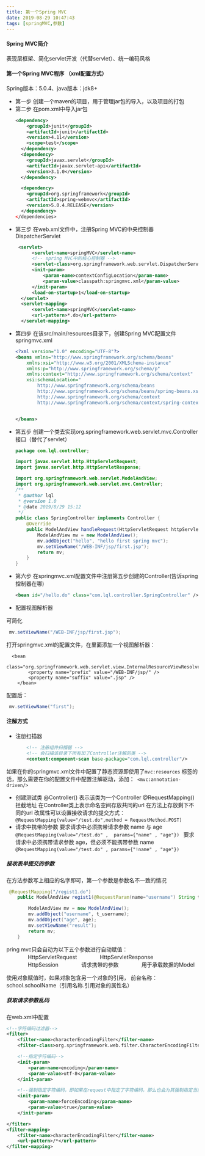 ```yaml
---
title: 第一个Spring MVC
date: 2019-08-29 10:47:43
tags: [springMVC,参数]
---
```

#### Spring MVC简介
表现层框架、简化servlet开发（代替servlet）、统一编码风格
<!--more-->
#### 第一个Spring MVC程序 （xml配置方式）
Spring版本：5.0.4、java版本：jdk8+
- 第一步
   创建一个maven的项目，用于管理jar包的导入，以及项目的打包
- 第二步
在pom.xml中导入jar包
  ```xml
  <dependency>
      <groupId>junit</groupId>
      <artifactId>junit</artifactId>
      <version>4.11</version>
      <scope>test</scope>
    </dependency>
    <dependency>
      <groupId>javax.servlet</groupId>
      <artifactId>javax.servlet-api</artifactId>
      <version>3.1.0</version>
    </dependency>

    <dependency>
      <groupId>org.springframework</groupId>
      <artifactId>spring-webmvc</artifactId>
      <version>5.0.4.RELEASE</version>
    </dependency>
  </dependencies>
  ```
- 第三步
在web.xml文件中，注册Spring MVC的中央控制器DispatcherServlet
  ```xml
   <servlet>
        <servlet-name>springMVC</servlet-name>
        <!-- spring MVC中的核心控制器 -->
        <servlet-class>org.springframework.web.servlet.DispatcherServlet</servlet-class>
        <init-param>
            <param-name>contextConfigLocation</param-name>
            <param-value>classpath:springmvc.xml</param-value>
        </init-param>
        <load-on-startup>1</load-on-startup>
    </servlet>
    <servlet-mapping>
        <servlet-name>springMVC</servlet-name>
        <url-pattern>*.do</url-pattern>
    </servlet-mapping>
  ```
- 第四步
在该src/main/resources目录下，创建Spring MVC配置文件springmvc.xml
  ```xml
  <?xml version="1.0" encoding="UTF-8"?>
  <beans xmlns="http://www.springframework.org/schema/beans"
      xmlns:xsi="http://www.w3.org/2001/XMLSchema-instance"
      xmlns:p="http://www.springframework.org/schema/p"
      xmlns:context="http://www.springframework.org/schema/context"
      xsi:schemaLocation="
          http://www.springframework.org/schema/beans
          http://www.springframework.org/schema/beans/spring-beans.xsd
          http://www.springframework.org/schema/context
          http://www.springframework.org/schema/context/spring-context.xsd">
  
  
  </beans>     
  ```
- 第五步
  创建一个类去实现org.springframework.web.servlet.mvc.Controller接口（替代了servlet）
  ```java 
  package com.lql.controller;
  
  import javax.servlet.http.HttpServletRequest;
  import javax.servlet.http.HttpServletResponse;
  
  import org.springframework.web.servlet.ModelAndView;
  import org.springframework.web.servlet.mvc.Controller;
  /**
   * @author lql
   * @version 1.0
   * @date 2019/8/29 15:12
   */
  public class SpringController implements Controller {
      @Override
      public ModelAndView handleRequest(HttpServletRequest httpServletRequest, HttpServletResponse   httpServletResponse) throws Exception {
          ModelAndView mv = new ModelAndView();
          mv.addObject("hello", "hello first spring mvc");
          mv.setViewName("/WEB-INF/jsp/first.jsp");
          return mv;
      }
  }
  
  ```
- 第六步
  在springmvc.xml配置文件中注册第五步创建的Controller(告诉spring控制器在哪)
  ```xml
  <bean id="/hello.do" class="com.lql.controller.SpringController" />
  ```
- 配置视图解析器

可简化
  ```java
   mv.setViewName("/WEB-INF/jsp/first.jsp");
  ```
打开springmvc.xml的配置文件，在里面添加一个视图解析器：
  ```
    <bean
              class="org.springframework.web.servlet.view.InternalResourceViewResolver">
          <property name="prefix" value="/WEB-INF/jsp/" />
          <property name="suffix" value=".jsp" />
      </bean>
  ```
配置后：
  ```java
   mv.setViewName("first");
  ```

#### 注解方式
- 注册扫描器
  ```xml
      <!-- 注册组件扫描器 -->
      <!-- 会扫描该目录下所有加了Controller注解的类 -->
      <context:component-scan base-package="com.lql.controller"/>
  ```
如果在你的springmvc.xml文件中配置了静态资源即使用了`mvc:resources`
标签的话，那么需要在你的配置文件中配置注解驱动，添加：` <mvc:annotation-driven/>`

- 创建测试类
@Controller() 表示该类为一个Controller
@RequestMapping()   拦截地址
在Controller类上表示命名空间存放共同的url
在方法上存放剩下不同的url
改属性可以设置接收请求的提交方式：`@RequestMapping(value="/test.do",method = RequestMethod.POST)`
- 请求中携带的参数
要求请求中必须携带请求参数 name 与 age
`@RequestMapping(value="/test.do" ,  params={"name" , "age"}) `
要求请求中必须携带请求参数 age，但必须不能携带参数 name
`@RequestMapping(value="/test.do" , params={"!name" , "age"}) `

##### 接收表单提交的参数
在方法参数写上相应的名字即可，第一个参数是参数名不一致的情况
```java
 @RequestMapping("/regist1.do")
    public ModelAndView regist1(@RequestParam(name="username") String t_username, int age) throws Exception{

        ModelAndView mv = new ModelAndView();
        mv.addObject("username", t_username);
        mv.addObject("age", age);
        mv.setViewName("result");
        return mv;
    }
```
pring mvc只会自动为以下五个参数进行自动赋值：
　　　　HttpServletRequest
　　　　HttpServletResponse
　　　　HttpSession
　　　　请求携带的参数
　　　　用于承载数据的Model


使用对象赋值时，如果对象包含另一个对象的引用，
前台名称：school.schoolName（引用名称.引用对象的属性名）

##### 获取请求参数乱码
在web.xml中配置
```xml
<!--字符编码过滤器-->
<filter>
    <filter-name>characterEncodingFilter</filter-name>
    <filter-class>org.springframework.web.filter.CharacterEncodingFilter</filter-class>

    <!--指定字符编码-->
    <init-param>
        <param-name>encoding</param-name>
        <param-value>utf-8</param-value>
    </init-param>

    <!--强制指定字符编码，即如果在request中指定了字符编码，那么也会为其强制指定当前设置的字符编码-->
    <init-param>
        <param-name>forceEncoding</param-name>
        <param-value>true</param-value>
    </init-param>

</filter>
<filter-mapping>
    <filter-name>characterEncodingFilter</filter-name>
    <url-pattern>/*</url-pattern>
</filter-mapping>
```